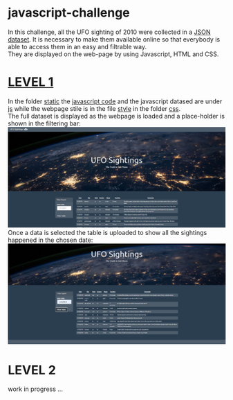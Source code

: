 # javascript-challenge
In this challenge, all the UFO sighting of 2010 were collected in a [JSON dataset](./UFO-level-1/static/js/data.js). It is necessary to make them available online so that everybody is able to access them in an easy and filtrable way. \
They are displayed on the web-page by using Javascript, HTML and CSS. 
# [LEVEL 1](./UFO-level-1/)
In the folder [static](./UFO-level-1/static/) the [javascript code](./UFO-level-1/static/js/app.js) and the javascript datased are under [js](./UFO-level-1/static/js/) while the webpage stile is in the file [style](./UFO-level-1/static/css/style.css) in the folder [css](./UFO-level-1/static/css/). \
The full dataset is displayed as the webpage is loaded and a place-holder is shown in the filtering bar: \
![full table](./UFO-level-1/static/images/Level1_full.PNG) \
Once a data is selected the table is uploaded to show all the sightings happened in the chosen date: \
![filtered table](./UFO-level-1/static/images/Level1_filtered.PNG)

# LEVEL 2
work in progress ...

